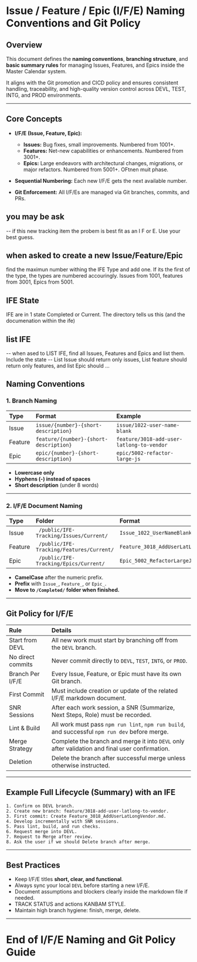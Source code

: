 # Issue / Feature / Epic (I/F/E) Naming Conventions and Git Policy

## Overview
This document defines the **naming conventions**, **branching structure**, and **basic summary rules** for managing Issues, Features, and Epics inside the Master Calendar system.

It aligns with the Git promotion and CICD policy and ensures consistent handling, traceability, and high-quality version control across DEVL, TEST, INTG, and PROD environments.

---

## Core Concepts
- **I/F/E (Issue, Feature, Epic):**
  - **Issues:** Bug fixes, small improvements. Numbered from 1001+.
  - **Features:** Net-new capabilities or enhancements. Numbered from 3001+.
  - **Epics:** Large endeavors with architectural changes, migrations, or major refactors. Numbered from 5001+. OFtnen muit phase.

- **Sequential Numbering:** Each new I/F/E gets the next available number.
- **Git Enforcement:** All I/F/Es are managed via Git branches, commits, and PRs.

## you may be ask 
-- if this new tracking item the probem is best fit as an I F or E. Use your best guess.


## when asked to create a new Issue/Feature/Epic
find the maximun number withing the IFE Type and add one. If its the first of the type, the types are numbered accouringly. Issues from 1001, features from 3001, Epics from 5001.

## IFE State
IFE are in 1 state Completed or Current.  The directory tells us this (and the documenation within the ife)

## list IFE
-- when ased to LIST IFE, find all Issues, Features and Epics and list them. Include the state
-- List Issue should return only issues, List feature should return only features, and list Epic should ...

## Naming Conventions

### 1. Branch Naming
| Type   | Format                           | Example                                 |
|:-------|:---------------------------------|:----------------------------------------|
| Issue  | `issue/{number}-{short-description}`  | `issue/1022-user-name-blank`           |
| Feature| `feature/{number}-{short-description}`| `feature/3018-add-user-latlong-to-vendor`|
| Epic   | `epic/{number}-{short-description}`   | `epic/5002-refactor-large-js`          |

- **Lowercase only**
- **Hyphens (-) instead of spaces**
- **Short description** (under 8 words)

---

### 2. I/F/E Document Naming
| Type    | Folder                                      | Format                          | Example                              |
|:--------|:--------------------------------------------|:---------------------------------|:-------------------------------------|
| Issue   | ` /public/IFE-Tracking/Issues/Current/`        | `Issue_1022_UserNameBlank.md`   | ` /public/IFE-Tracking/Issues/Current/Issue_1022_UserNameBlank.md`   |
| Feature | ` /public/IFE-Tracking/Features/Current/`      | `Feature_3018_AddUserLatLongVendor.md` | ` /public/IFE-Tracking/Features/Current/Feature_3018_AddUserLatLongVendor.md` |
| Epic    | ` /public/IFE-Tracking/Epics/Current/`         | `Epic_5002_RefactorLargeJs.md`  | ` /public/IFE-Tracking/Epics/Current/Epic_5002_RefactorLargeJs.md`   |

- **CamelCase** after the numeric prefix.
- **Prefix** with `Issue_`, `Feature_`, or `Epic_`.
- **Move to `/Completed/` folder when finished.**

---

## Git Policy for I/F/E

| Rule | Details |
|:-----|:--------|
| Start from DEVL | All new work must start by branching off from the `DEVL` branch. |
| No direct commits | Never commit directly to `DEVL`, `TEST`, `INTG`, or `PROD`. |
| Branch Per I/F/E | Every Issue, Feature, or Epic must have its own Git branch. |
| First Commit | Must include creation or update of the related I/F/E markdown document. |
| SNR Sessions | After each work session, a SNR (Summarize, Next Steps, Role) must be recorded. |
| Lint & Build | All work must pass `npm run lint`, `npm run build`, and successful `npm run dev` before merge. |
| Merge Strategy | Complete the branch and merge it into `DEVL` only after validation and final user confirmation. |
| Deletion | Delete the branch after successful merge unless otherwise instructed. |

---

## Example Full Lifecycle (Summary) with an IFE

```plaintext
1. Confirm on DEVL branch.
2. Create new branch: feature/3018-add-user-latlong-to-vendor.
3. First commit: Create Feature_3018_AddUserLatLongVendor.md.
4. Develop incrementally with SNR sessions.
5. Pass lint, build, and run checks.
6. Request merge into DEVL.
7. Request to Merge after review.
8. Ask the user if we should Delete branch after merge.
```

---

## Best Practices
- Keep I/F/E titles **short, clear, and functional**.
- Always sync your local `DEVL` before starting a new I/F/E.
- Document assumptions and blockers clearly inside the markdown file if needed.
- TRACK STATUS and actions KANBAM STYLE.
- Maintain high branch hygiene: finish, merge, delete.

---

# End of I/F/E Naming and Git Policy Guide



